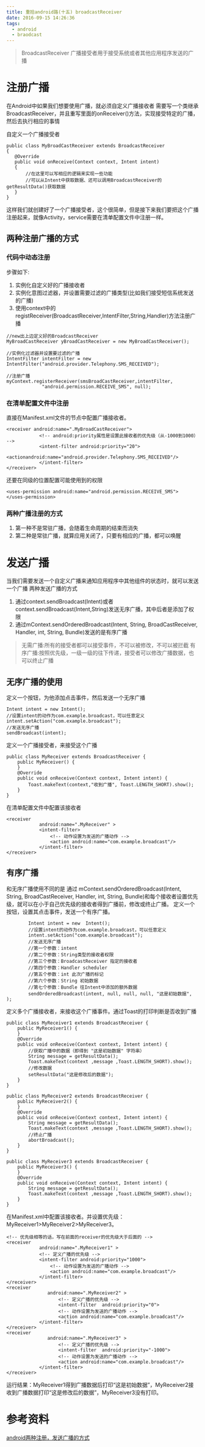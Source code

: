 ```yaml
---
title: 重拾android路(十五) broadcastReceiver
date: 2016-09-15 14:26:36
tags:
  - android
  - braodcast
---
```


> BroadcastReceiver 广播接受者用于接受系统或者其他应用程序发送的广播

# 注册广播
在Android中如果我们想要使用广播，就必须自定义广播接收者
需要写一个类继承BroadcastReceiver，并且重写里面的onReceiver()方法，实现接受特定的广播，然后去执行相应的事情
<!--more-->
自定义一个广播接受者
```
public class MyBroadCastReceiver extends BroadcastReceiver   
{  
   @Override  
   public void onReceive(Context context, Intent intent)   
   {   
       //在这里可以写相应的逻辑来实现一些功能
       //可以从Intent中获取数据、还可以调用BroadcastReceiver的getResultData()获取数据
   }   
}
```
这样我们就创建好了一个广播接受者，这个很简单，但是接下来我们要把这个广播注册起来，就像Activity，service需要在清单配置文件中注册一样。
## 两种注册广播的方式
### 代码中动态注册
步骤如下:
1. 实例化自定义好的广播接收者
2. 实例化意图过滤器，并设置需要过滤的广播类型(比如我们接受短信系统发送的广播)
3. 使用context中的registReceiver(BroadcastReceiver,IntentFilter,String,Handler)方法注册广播
```
//new出上边定义好的BroadcastReceiver
MyBroadCastReceiver yBroadCastReceiver = new MyBroadCastReceiver();

//实例化过滤器并设置要过滤的广播  
IntentFilter intentFilter = new IntentFilter("android.provider.Telephony.SMS_RECEIVED");

//注册广播   
myContext.registerReceiver(smsBroadCastReceiver,intentFilter, 
             "android.permission.RECEIVE_SMS", null);
```
### 在清单配置文件中注册
直接在Manifest.xml文件的<application>节点中配置广播接收者。
```
<receiver android:name=".MyBroadCastReceiver">  
            <!-- android:priority属性是设置此接收者的优先级（从-1000到1000） -->
            <intent-filter android:priority="20">
            <actionandroid:name="android.provider.Telephony.SMS_RECEIVED"/>  
            </intent-filter>  
</receiver>
```
还要在<code><application></code>同级的位置配置可能使用到的权限
```
<uses-permission android:name="android.permission.RECEIVE_SMS">
</uses-permission>
```
### 两种广播注册的方式
1. 第一种不是常驻广播，会随着生命周期的结束而消失
2. 第二种是常驻广播，就算应用关闭了，只要有相应的广播，都可以唤醒

# 发送广播
当我们需要发送一个自定义广播来通知应用程序中其他组件的状态时，就可以发送一个广播
两种发送广播的方式
1. 通过context.sendBroadcast(Intent)或者context.sendBroadcast(Intent,String)发送无序广播，其中后者是添加了权限
2. 通过mContext.sendOrderedBroadcast(Intent, String, BroadCastReceiver, Handler, int, String, Bundle)发送的是有序广播

> 无需广播:所有的接受者都可以接受事件，不可以被修改，不可以被拦截
> 有序广播:按照优先级，一级一级的往下传递，接受者可以修改广播数据，也可以终止广播

## 无序广播的使用
定义一个按钮，为他添加点击事件，然后发送一个无序广播
```
Intent intent = new Intent();
//设置intent的动作为com.example.broadcast，可以任意定义
intent.setAction("com.example.broadcast");
//发送无序广播
sendBroadcast(intent);
```
定义一个广播接受者，来接受这个广播
```
public class MyReceiver extends BroadcastReceiver {
    public MyReceiver() {
    }
    @Override
    public void onReceive(Context context, Intent intent) {
        Toast.makeText(context,"收到广播", Toast.LENGTH_SHORT).show();
    }
}
```
在清单配置文件中配置该接收者
```
<receiver
            android:name=".MyReceiver" >
            <intent-filter>
                <!-- 动作设置为发送的广播动作 -->
                <action android:name="com.example.broadcast"/>
            </intent-filter>
</receiver>
```
## 有序广播
和无序广播使用不同的是 通过 mContext.sendOrderedBroadcast(Intent, String, BroadCastReceiver, Handler, int, String, Bundle)和每个接收者设置优先级，就可以在小于自己优先级的接收者得到广播前，修改或终止广播。
定义一个按钮，设置其点击事件，发送一个有序广播。
```
        Intent intent = new  Intent();
        //设置intent的动作为com.example.broadcast，可以任意定义
        intent.setAction("com.example.broadcast");
        //发送无序广播
        //第一个参数：intent
        //第二个参数：String类型的接收者权限
        //第三个参数：BroadcastReceiver 指定的接收者
        //第四个参数：Handler scheduler
        //第五个参数：int 此次广播的标记 
        //第六个参数：String 初始数据
        //第七个参数：Bundle 往Intent中添加的额外数据
        sendOrderedBroadcast(intent, null, null, null, "这是初始数据", );
```
定义多个广播接收者，来接收这个广播事件。通过Toast的打印判断是否收到广播
```
public class MyReceiver1 extends BroadcastReceiver {
    public MyReceiver1() {
    }
    @Override
    public void onReceive(Context context, Intent intent) {
        //获取广播中的数据（即得到 "这是初始数据" 字符串）
        String message = getResultData();
        Toast.makeText(context ,message ,Toast.LENGTH_SHORT).show();
        //修改数据
        setResultData("这是修改后的数据");
    }
}
```
```
public class MyReceiver2 extends BroadcastReceiver {
    public MyReceiver2() {
    }
    @Override
    public void onReceive(Context context, Intent intent) {
        String message = getResultData();
        Toast.makeText(context ,message ,Toast.LENGTH_SHORT).show();
        //终止广播
        abortBroadcast();
    }
}
```
```
public class MyReceiver3 extends BroadcastReceiver {
    public MyReceiver3() {
    }
    @Override
    public void onReceive(Context context, Intent intent) {
        String message = getResultData();
        Toast.makeText(context ,message ,Toast.LENGTH_SHORT).show();
    }
}
```
在Manifest.xml中配置该接收者。并设置优先级：MyReceiver1>MyReceiver2>MyReceiver3。
```
<!-- 优先级相等的话，写在前面的receiver的优先级大于后面的 -->
<receiver
            android:name=".MyReceiver1" >
            <!-- 定义广播的优先级 -->
            <intent-filter android:priority="1000">                
                <!-- 动作设置为发送的广播动作 -->
                <action android:name="com.example.broadcast"/>
            </intent-filter>
</receiver>
<receiver 
               android:name=".MyReceiver2" >
                   <!-- 定义广播的优先级 -->
                   <intent-filter  android:priority="0">
                   <!-- 动作设置为发送的广播动作 -->
                   <action android:name="com.example.broadcast"/>
            </intent-filter>
</receiver>
<receiver 
               android:name=".MyReceiver3" >
                   <!-- 定义广播的优先级 -->
                   <intent-filter  android:priority="-1000">
                   <!-- 动作设置为发送的广播动作 -->
                   <action android:name="com.example.broadcast"/>
            </intent-filter>
</receiver>
```
运行结果：MyReceiver1得到广播数据后打印“这是初始数据”，MyReceiver2接收到广播数据打印“这是修改后的数据”，MyReceiver3没有打印。


# 参考资料
[android两种注册，发送广播的方式](https://www.jianshu.com/p/ea5e233d9f43)

